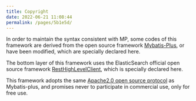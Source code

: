 ```yaml
---
title: Copyright
date: 2022-06-21 11:08:44
permalink: /pages/5b1e5d/
---
```

In order to maintain the syntax consistent with MP, some codes of this framework are derived from the open source framework [Mybatis-Plus](https://mp.baomidou.com/), or have been modified, which are specially declared here.

The bottom layer of this framework uses the ElasticSearch official open source framework [RestHighLevelClient](https://www.elastic.co/guide/en/elasticsearch/client/java-rest/current/index.html), which is specially declared here.

This framework adopts the same [Apache2.0 open source protocol](https://www.apache.org/licenses/LICENSE-2.0) as Mybatis-plus, and promises never to participate in commercial use, only for free use.
